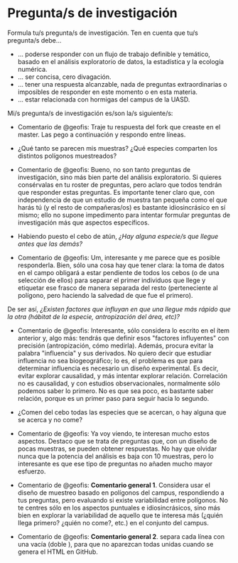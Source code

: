# Pregunta/s de investigación

Formula tu/s pregunta/s de investigación. Ten en cuenta que tu/s pregunta/s debe...

* ... poderse responder con un flujo de trabajo definible y temático, basado en el análisis exploratorio de datos, la estadística y la ecología numérica.
* ... ser concisa, cero divagación.
* ... tener una respuesta alcanzable, nada de preguntas extraordinarias o imposibles de responder en este momento o en esta materia.
* ... estar relacionada con hormigas del campus de la UASD.

Mi/s pregunta/s de investigación es/son la/s siguiente/s:

* Comentario de @geofis: Traje tu respuesta del fork que creaste en el master. Las pego a continuación y respondo entre líneas.


* ¿Qué tanto se parecen mis muestras? ¿Qué especies comparten los distintos polígonos muestreados?

* Comentario de @geofis: Bueno, no son tanto preguntas de investigación, sino más bien parte del análisis exploratorio. Si quieres consérvalas en tu roster de preguntas, pero aclaro que todos tendrán que responder estas preguntas. Es importante tener claro que, con independencia de que un estudio de muestra tan pequeña como el que harás tú (y el resto de compañeras/os) es bastante idiosincrásico en sí mismo; ello no supone impedimento para intentar formular preguntas de investigación más que aspectos específicos.


* Habiendo puesto el cebo de atún, *¿Hay alguna especie/s que llegue antes que las demás?*

* Comentario de @geofis: Um, interesante y me parece que es posible responderla. Bien, sólo una cosa hay que tener clara: la toma de datos en el campo obligará a estar pendiente de todos los cebos (o de una selección de ellos) para separar el primer individuos que llege y etiquetar ese frasco de manera separada del resto (perteneciente al polígono, pero haciendo la salvedad de que fue el primero). 


De ser así, *¿Existen factores que influyan en que una llegue más rápido que la otra (hábitat de la especie, antropización del área, etc)?* 

* Comentario de @geofis: Interesante, sólo considera lo escrito en el ítem anterior y, algo más: tendrás que definir esos "factores influyentes" con precisión (antropización, cómo medirla). Además, procura evitar la palabra "influencia" y sus derivados. No quiero decir que estudiar influencia no sea biogeográfico; lo es, el problema es que para determinar influencia es necesario un diseño experimental. Es decir, evitar explorar causalidad, y más intentar explorar relación. Correlación no es causalidad, y con estudios observacionales, normalmente sólo podemos saber lo primero. No es que sea poco, es bastante saber relación, porque es un primer paso para seguir hacia lo segundo.


* ¿Comen del cebo todas las especies que se acercan, o hay alguna que se acerca y no come?

* Comentario de @geofis: Ya voy viendo, te interesan mucho estos aspectos. Destaco que se trata de preguntas que, con un diseño de pocas muestras, se pueden obtener respuestas. No hay que olvidar nunca que la potencia del análisis es baja con 10 muestras, pero lo interesante es que ese tipo de preguntas no añaden mucho mayor esfuerzo.

* Comentario de @geofis: **Comentario general 1**. Considera usar el diseño de muestreo basado en polígonos del campus, respondiendo a tus preguntas, pero evaluando si existe variabilidad entre polígonos. No te centres sólo en los aspectos puntuales e idiosincrásicos, sino más bien en explorar la variabilidad de aquello que te interesa más (¿quién llega primero? ¿quién no come?, etc.) en el conjunto del campus.

* Comentario de @geofis: **Comentario general 2**. separa cada línea con una vacía (doble <enter>), para que no aparezcan todas unidas cuando se genera el HTML en GitHub.
